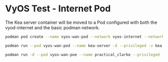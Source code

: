 # VyOS Test - Internet Pod

The Kea server container will be moved to a Pod configured with both the vyod-internet and the basic podman network.

```bash
podman pod create --name vyos-wan-pod --network vyos-internet --network vyos-wan
```

```bash
podman run --pod vyos-wan-pod --name kea-server -d --privileged -v kea.config:/etc/kea:z   -v kea.leases:/var/lib/kea:z kea-server

podman run -d --pod vyos-wan-poe --name practical_clarke --privileged